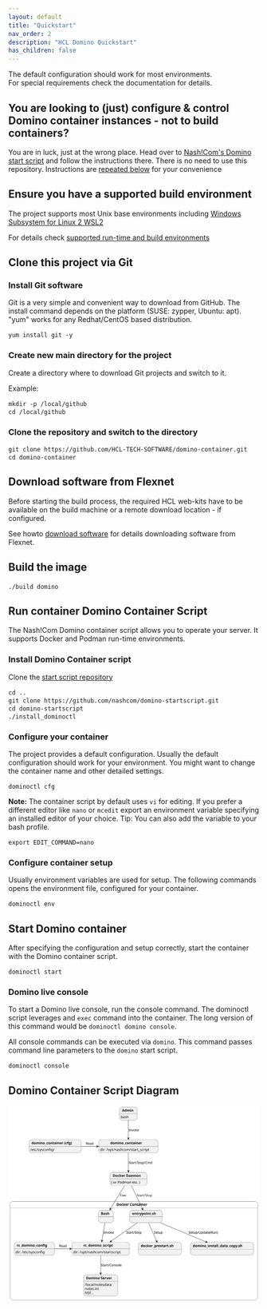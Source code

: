 ```yaml
---
layout: default
title: "Quickstart"
nav_order: 2
description: "HCL Domino Quickstart"
has_children: false
---
```


The default configuration should work for most environments.  
For special requirements check the documentation for details.

## You are looking to (just) configure & control Domino container instances - not to build containers?

You are in luck, just at the wrong place. Head over to [Nash!Com's Domino start script](https://github.com/nashcom/domino-startscript) and follow the instructions there. There is no need to use this repository. Instructions are [repeated below](https://opensource.hcltechsw.com/domino-container/quickstart/#run-container-domino-container-script) for your convenience

## Ensure you have a supported build environment

The project supports most Unix base environments including [Windows Subsystem for Linux 2 WSL2](https://docs.microsoft.com/en-us/windows/wsl/)

For details check [supported run-time and build environments](concept_environments.md)

## Clone this project via Git

### Install Git software

Git is a very simple and convenient way to download from GitHub.
The install command depends on the platform (SUSE: zypper, Ubuntu: apt).
"yum" works for any Redhat/CentOS based distribution.

```
yum install git -y
```

### Create new main directory for the project

Create a directory where to download Git projects and switch to it.

Example:

```
mkdir -p /local/github
cd /local/github
```

### Clone the repository and switch to the directory

```
git clone https://github.com/HCL-TECH-SOFTWARE/domino-container.git 
cd domino-container
```

## Download software from Flexnet

Before starting the build process, the required HCL web-kits have to be available on the build machine or a remote download location - if configured.  

See howto [download software](howto_download-software.md) for details downloading software from Flexnet.

## Build the image

```
./build domino
```

## Run container Domino Container Script

The Nash!Com Domino container script allows you to operate your server. It supports Docker and Podman run-time environments.

### Install Domino Container script

Clone the [start script repository](https://github.com/nashcom/domino-startscript)

```
cd ..
git clone https://github.com/nashcom/domino-startscript.git
cd domino-startscript
./install_dominoctl
```

### Configure your container

The project provides a default configuration.
Usually the default configuration should work for your environment.
You might want to change the container name and other detailed settings.


```
dominoctl cfg
```

**Note:** The container script by default uses `vi` for editing.
If you prefer a different editor like `nano` or `mcedit` export an environment variable specifying an installed editor of your choice.
Tip: You can also add the variable to your bash profile.

```
export EDIT_COMMAND=nano
```

### Configure container setup

Usually environment variables are used for setup.
The following commands opens the environment file, configured for your container.

```
dominoctl env
```

## Start Domino container

After specifying the configuration and setup correctly, start the container with the Domino container script.

```
dominoctl start
```

### Domino live console

To start a Domino live console, run the console command.
The dominoctl script leverages and `exec` command into the container.
The long version of this command would be `dominoctl domino console`.

All console commands can be executed via `domino`.
This command passes command line parameters to the `domino` start script.

```
dominoctl console

```

## Domino Container Script Diagram


![domino_container script diagram](assets/images/svg/containerstartscript.svg)
